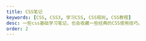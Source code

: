 ```yaml
---
title: CSS笔记
keywords: [CSS, CSS3, 学习CSS, CSS规则, CSS教程]
desc: 一些css基础学习笔记，也会收藏一些经典的CSS使用技巧。
order: 2
---
```

